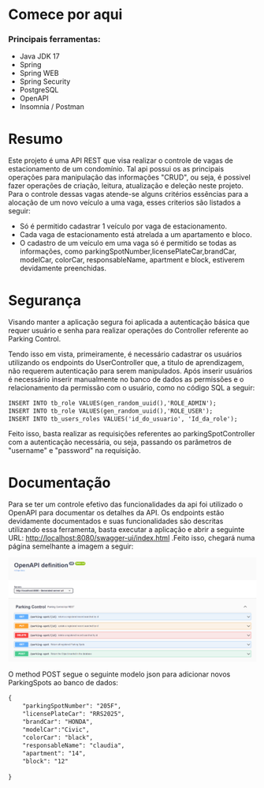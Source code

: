 # Comece por aqui
### Principais ferramentas:

* Java JDK 17
* Spring 
* Spring WEB
* Spring Security
* PostgreSQL
* OpenAPI
* Insomnia / Postman

# Resumo

Este projeto é uma API REST que visa realizar o controle de vagas de estacionamento de um condomínio. Tal api possui os as principais operações para manipulação das informações "CRUD", ou seja, é possivel fazer operações de criação, leitura, atualização e deleção neste projeto. Para o controle dessas vagas atende-se alguns critérios essências para a alocação de um novo veículo a uma vaga, esses criterios são listados a seguir:

* Só é permitido cadastrar 1 veículo por vaga de estacionamento.
* Cada vaga de estacionamento está atrelada a um apartamento e bloco.
* O cadastro de um veículo em uma vaga só é permitido se todas as informações, como parkingSpotNumber,licensePlateCar,brandCar, modelCar, colorCar, responsableName, apartment e block, estiverem devidamente preenchidas.



# Segurança

Visando manter a aplicação segura foi aplicada a autenticação básica que requer usuário e senha para realizar operações do Controller referente ao Parking Control.

Tendo isso em vista, primeiramente, é necessário cadastrar os usuários utilizando os endpoints do UserController que, a titulo de aprendizagem, não requerem autenticação para serem manipulados. Após inserir usuários é necessário inserir manualmente no banco de dados as permissões e o relacionamento da permissão com o usuário, como no código SQL a seguir:

    INSERT INTO tb_role VALUES(gen_random_uuid(),'ROLE_ADMIN');
    INSERT INTO tb_role VALUES(gen_random_uuid(),'ROLE_USER');
    INSERT INTO tb_users_roles VALUES('id_do_usuario', 'Id_da_role');
    

Feito isso, basta realizar as requisições referentes ao parkingSpotController com a autenticação necessária, ou seja, passando os parâmetros de "username" e "password" na requisição.


# Documentação
Para se ter um controle efetivo das funcionalidades da api foi utilizado o OpenAPI para documentar os detalhes da API. Os endpoints estão devidamente documentados e suas funcionalidades são descritas utilizando essa ferramenta, basta executar a aplicação e abrir a seguinte URL: 
[http://localhost:8080/swagger-ui/index.html](http://localhost:8080/swagger-ui/index.html) .Feito isso, chegará numa página semelhante a imagem a seguir:

![imagem OpenAPI](image.png)

O method POST segue o seguinte modelo json para adicionar novos ParkingSpots ao banco de dados:

    {
        "parkingSpotNumber": "205F",
        "licensePlateCar": "RRS2025",
        "brandCar": "HONDA",
        "modelCar":"Civic",
        "colorCar": "black",
        "responsableName": "claudia",
        "apartment": "14",
        "block": "12"
        
    }